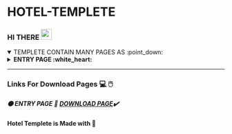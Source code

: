 # HOTEL-TEMPLETE

### HI THERE <img src="https://media.giphy.com/media/hvRJCLFzcasrR4ia7z/giphy.gif" width="25px">

<details open>
 <summary>
 TEMPLETE CONTAIN MANY PAGES AS :point_down:
 </summary>
  
  <details><summary><strong>ENTRY PAGE :white_heart:</strong></summary>
[DOWNLOAD PAGE](https://drive.google.com/drive/folders/1HdduNelSgbAGXoL5Q0yg3dAmZ90Zl1qq?usp=sharing)
</details>
</details>



---
###  Links For Download Pages  :computer: :computer_mouse:

#####  :black_circle: ENTRY PAGE :white_heart:  [DOWNLOAD PAGE](https://drive.google.com/drive/folders/1HdduNelSgbAGXoL5Q0yg3dAmZ90Zl1qq?usp=sharing):heavy_check_mark:

#### Hotel Templete is Made with :black_heart:
